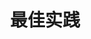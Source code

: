 ---
title: 最佳实践
tag: [bp, overview]
layout: docs-overview
description: 本文档介绍了一些使用我们服务的常见做法和经验，以便你能够快速的、稳定的获取你需要的数据。
url: /docs/best-practices/
ref: bp-overview
---